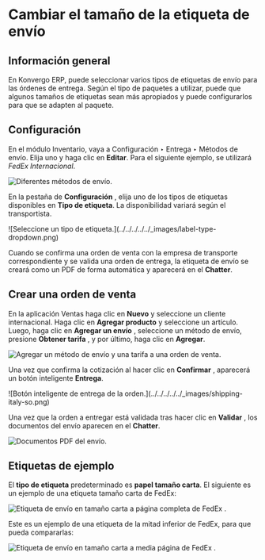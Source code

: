 # Cambiar el tamaño de la etiqueta de envío

## Información general

En Konvergo ERP, puede seleccionar varios tipos de etiquetas de envío para las órdenes
de entrega. Según el tipo de paquetes a utilizar, puede que algunos tamaños de
etiquetas sean más apropiados y puede configurarlos para que se adapten al
paquete.

## Configuración

En el módulo Inventario, vaya a Configuración ‣ Entrega ‣ Métodos de envío.
Elija uno y haga clic en **Editar**. Para el siguiente ejemplo, se utilizará
_FedEx Internacional_.

![Diferentes métodos de envío.](../../../../../_images/shipping-options.png)

En la pestaña de **Configuración** , elija uno de los tipos de etiquetas
disponibles en **Tipo de etiqueta**. La disponibilidad variará según el
transportista.

![Seleccione un tipo de etiqueta.](../../../../../_images/label-type-
dropdown.png)

Cuando se confirma una orden de venta con la empresa de transporte
correspondiente y se valida una orden de entrega, la etiqueta de envío se
creará como un PDF de forma automática y aparecerá en el **Chatter**.

## Crear una orden de venta

En la aplicación Ventas haga clic en **Nuevo** y seleccione un cliente
internacional. Haga clic en **Agregar producto** y seleccione un artículo.
Luego, haga clic en **Agregar un envío** , seleccione un método de envío,
presione **Obtener tarifa** , y por último, haga clic en **Agregar**.

![Agregar un método de envío y una tarifa a una orden de
venta.](../../../../../_images/shipping-rate.png)

Una vez que confirma la cotización al hacer clic en **Confirmar** , aparecerá
un botón inteligente **Entrega**.

![Botón inteligente de entrega de la orden.](../../../../../_images/shipping-
italy-so.png)

Una vez que la orden a entregar está validada tras hacer clic en **Validar** ,
los documentos del envío aparecen en el **Chatter**.

![Documentos PDF del envío.](../../../../../_images/shipping-pdfs.png)

## Etiquetas de ejemplo

El **tipo de etiqueta** predeterminado es **papel tamaño carta**. El siguiente
es un ejemplo de una etiqueta tamaño carta de FedEx:

![Etiqueta de envío en tamaño carta a página completa de FedEx
.](../../../../../_images/full-page-fedex.png)

Este es un ejemplo de una etiqueta de la mitad inferior de FedEx, para que
pueda compararlas:

![Etiqueta de envío en tamaño carta a media página de FedEx
.](../../../../../_images/half-page-fedex.png)

